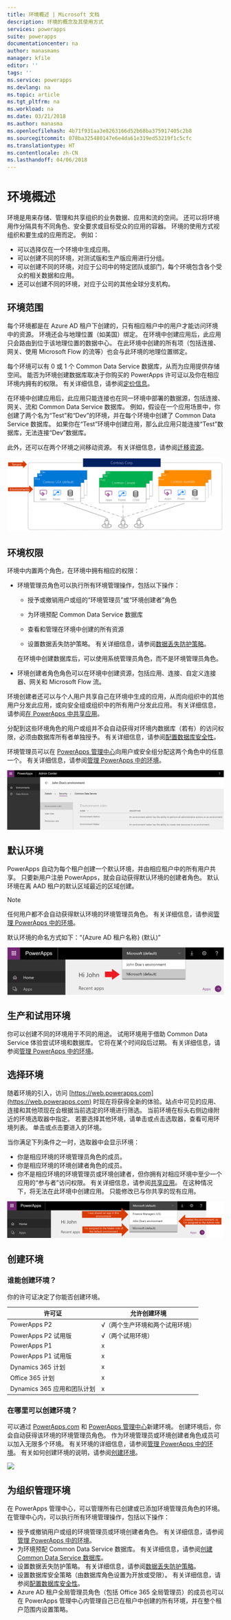 ```yaml
---
title: 环境概述 | Microsoft 文档
description: 环境的概念及其使用方式
services: powerapps
suite: powerapps
documentationcenter: na
author: manasmams
manager: kfile
editor: ''
tags: ''
ms.service: powerapps
ms.devlang: na
ms.topic: article
ms.tgt_pltfrm: na
ms.workload: na
ms.date: 03/21/2018
ms.author: manasma
ms.openlocfilehash: 4b71f931aa3e8263166d52b68ba375917405c2b8
ms.sourcegitcommit: 078ba325480147e6e4da61e319ed53219f1c5cfc
ms.translationtype: HT
ms.contentlocale: zh-CN
ms.lasthandoff: 04/06/2018
---
```

# <a name="environments-overview"></a>环境概述
环境是用来存储、管理和共享组织的业务数据、应用和流的空间。 还可以将环境用作分隔具有不同角色、安全要求或目标受众的应用的容器。 环境的使用方式视组织和要生成的应用而定。 例如：

* 可以选择仅在一个环境中生成应用。
* 可以创建不同的环境，对测试版和生产版应用进行分组。
* 可以创建不同的环境，对应于公司中的特定团队或部门，每个环境包含各个受众的相关数据和应用。
* 还可以创建不同的环境，对应于公司的其他全球分支机构。  

## <a name="environment-scope"></a>环境范围
每个环境都是在 Azure AD 租户下创建的，只有相应租户中的用户才能访问环境中的资源。 环境还会与地理位置（如美国）绑定。 在环境中创建应用后，此应用只会路由到位于该地理位置的数据中心。 在此环境中创建的所有项（包括连接、网关、使用 Microsoft Flow 的流等）也会与此环境的地理位置绑定。

每个环境可以有 0 或 1 个 Common Data Service 数据库，从而为应用提供存储空间。 能否为环境创建数据库取决于你购买的 PowerApps 许可证以及你在相应环境内拥有的权限。 有关详细信息，请参阅[定价信息](pricing-billing-skus.md)。

在环境中创建应用后，此应用只能连接也在同一环境中部署的数据源，包括连接、网关、流和 Common Data Service 数据库。  例如，假设在一个应用场景中，你创建了两个名为“Test”和“Dev”的环境，并在每个环境中创建了 Common Data Service 数据库。 如果你在“Test”环境中创建应用，那么此应用只能连接“Test”数据库，无法连接“Dev”数据库。

此外，还可以在两个环境之间移动资源。 有关详细信息，请参阅[迁移资源](environment-and-tenant-migration.md)。

![](./media/environments-overview/Environments.png)

## <a name="environment-permissions"></a>环境权限
环境中内置两个角色，在环境中拥有相应的权限：

* 环境管理员角色可以执行所有环境管理操作，包括以下操作：

    * 授予或撤销用户或组的“环境管理员”或“环境创建者”角色

    * 为环境预配 Common Data Service 数据库

    * 查看和管理在环境中创建的所有资源

    * 设置数据丢失防护策略。 有关详细信息，请参阅[数据丢失防护策略](prevent-data-loss.md)。

    在环境中创建数据库后，可以使用系统管理员角色，而不是环境管理员角色。

* 环境创建者角色角色可以在环境中创建资源，包括应用、连接、自定义连接器、网关和 Microsoft Flow 流。

环境创建者还可以与个人用户共享自己在环境中生成的应用，从而向组织中的其他用户分发此应用，或向安全组或组织中的所有用户分发此应用。 有关详细信息，请参阅[在 PowerApps 中共享应用](../maker/canvas-apps/share-app.md)。

分配到这些环境角色的用户或组并不会自动获得对环境内数据库（若有）的访问权限，必须由数据库所有者单独授予。 有关详细信息，请参阅[配置数据库安全性](database-security.md)。

环境管理员可以在 [PowerApps 管理中心][1]向用户或安全组分配这两个角色中的任意一个。 有关详细信息，请参阅[管理 PowerApps 中的环境](environments-administration.md)。

![](./media/environments-overview/EnvironmentRoles.png)

## <a name="the-default-environment"></a>默认环境
PowerApps 自动为每个租户创建一个默认环境，并由相应租户中的所有用户共享。 只要新用户注册 PowerApps，就会自动获得默认环境的创建者角色。 默认环境在离 AAD 租户的默认区域最近的区域创建。

> [!NOTE]
> 任何用户都不会自动获得默认环境的环境管理员角色。 有关详细信息，请参阅[管理 PowerApps 中的环境](environments-administration.md)。
>
>

默认环境的命名方式如下：“{Azure AD 租户名称} (默认)”

![](./media/environments-overview/DefaultEnvironment.png)

## <a name="production-and-trial-environments"></a>生产和试用环境
你可以创建不同的环境用于不同的用途。 试用环境用于借助 Common Data Service 体验尝试环境和数据库。 它将在某个时间段后过期。 有关详细信息，请参阅[管理 PowerApps 中的环境](environments-administration.md)。

## <a name="choosing-an-environment"></a>选择环境
随着环境的引入，访问 [https://web.powerapps.com](https://web.powerapps.com) 时现在将获得全新的体验。站点中可见的应用、连接和其他项现在会根据当前选定的环境进行筛选。  当前环境在标头右侧边缘附近的环境选取器中指定。 若要选择其他环境，请单击或点击选取器，查看可用环境列表。 单击或点击要进入的环境。

当你满足下列条件之一时，选取器中会显示环境：

* 你是相应环境的环境管理员角色的成员。
* 你是相应环境的环境创建者角色的成员。
* 你不是相应环境的环境管理员或环境创建者，但你拥有对相应环境中至少一个应用的“参与者”访问权限。 有关详细信息，请参阅[共享应用](../maker/canvas-apps/share-app.md)。 在这种情况下，将无法在此环境中创建应用。 只能修改已与你共享的现有应用。

![](./media/environments-overview/EnvironmentPicker.png)

## <a name="creating-an-environment"></a>创建环境
### <a name="who-can-create-environments"></a>谁能创建环境？
你的许可证决定了你能否创建环境。

| 许可证 | 允许创建环境 |
| --- | --- |
| PowerApps P2 |√（两个生产环境和两个试用环境）|
| PowerApps P2 试用版 |√（两个试用环境）|
| PowerApps P1 |x |
| PowerApps P1 试用版 |x |
| Dynamics 365 计划 |x |
| Office 365 计划 |x |
| Dynamics 365 应用和团队计划 |x |


### <a name="where-can-environments-be-created"></a>在哪里可以创建环境？
可以通过 [PowerApps.com][2] 和 [PowerApps 管理中心][1]新建环境。 创建环境后，你会自动获得该环境的环境管理员角色。 作为环境管理员或环境创建者角色成员可以加入无限多个环境。 有关环境的详细信息，请参阅[管理 PowerApps 中的环境](environments-administration.md)。 有关如何创建环境的说明，请参阅[创建环境](create-environment.md)。

![](./media/environments-overview/CreateEnvironmentDialog-New.png)


## <a name="managing-environments-for-your-organization"></a>为组织管理环境
在 PowerApps 管理中心，可以管理所有已创建或已添加环境管理员角色的环境。 在管理中心内，可以执行所有环境管理操作，包括以下操作：

* 授予或撤销用户或组的环境管理员或环境创建者角色。  有关详细信息，请参阅[管理 PowerApps 中的环境](environments-administration.md)。
* 为环境预配 Common Data Service 数据库。 有关详细信息，请参阅[创建 Common Data Service 数据库](create-database.md)。
* 设置数据丢失防护策略。 有关详细信息，请参阅[数据丢失防护策略](prevent-data-loss.md)。
* 设置数据库安全策略（由数据库角色设置为开放或受限）。 有关详细信息，请参阅[配置数据库安全性](database-security.md)。
* Azure AD 租户全局管理员角色（包括 Office 365 全局管理员）的成员也可以在 PowerApps 管理中心内管理自己已在租户中创建的所有环境，并在整个租户范围内设置策略。

<!--Reference links in article-->
[1]: https://admin.powerapps.com
[2]: https://web.powerapps.com
[3]: https://aka.ms/cdspreviewtoga
